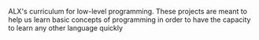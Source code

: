 ALX's curriculum for low-level programming. These projects are meant to help us learn basic concepts of programming in order to have the capacity to learn any other language quickly
